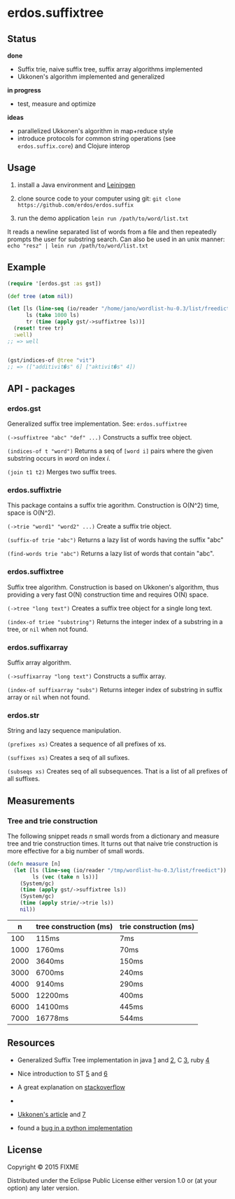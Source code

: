 # erdos.suffixtree

## Status

**done**
 - Suffix trie, naive suffix tree, suffix array algorithms implemented
 - Ukkonen's algorithm implemented and generalized

**in progress** 
 - test, measure and optimize

**ideas**
 - parallelized Ukkonen's algorithm in map+reduce style
 - introduce protocols for common string operations (see `erdos.suffix.core`) and Clojure interop
 
## Usage

1. install a Java environment and [Leiningen](https://leiningen.org/)

2. clone source code to your computer using git: `git clone https://github.com/erdos/erdos.suffix`

3. run the demo application `lein run /path/to/word/list.txt`

It reads a newline separated list of words from a file and then repeatedly prompts the user for substring search. Can also be used in an unix manner: `echo "resz" | lein run /path/to/word/list.txt`

## Example

```clojure
(require '[erdos.gst :as gst])

(def tree (atom nil))

(let [ls (line-seq (io/reader "/home/jano/wordlist-hu-0.3/list/freedict"))
      ls (take 1000 ls)
      tr (time (apply gst/->suffixtree ls))]   
  (reset! tree tr)
  :well)
;; => well


(gst/indices-of @tree "vit")
;; => (["additivit�s" 6] ["aktivit�s" 4])

```

## API - packages

### erdos.gst

Generalized suffix tree implementation. See: `erdos.suffixtree`

`(->suffixtree "abc" "def" ...)` Constructs a suffix tree object.

`(indices-of t "word")` Returns a seq of `[word i]` pairs where the given substring occurs in *word* on index *i*.

`(join t1 t2)` Merges two suffix trees.


### erdos.suffixtrie

This package contains a suffix trie agorithm. Construction is O(N^2) time, space is O(N^2).

`(->trie "word1" "word2" ...)` Create a suffix trie object.

`(suffix-of trie "abc")` Returns a lazy list of words having the suffix "abc"

`(find-words trie "abc")` Returns a lazy list of words that contain "abc".

### erdos.suffixtree

Suffix tree algorithm. Construction is based on Ukkonen's algorithm, thus providing a very fast O(N) construction time and requires O(N) space.

`(->tree "long text")` Creates a suffix tree object for a single long text. 

`(index-of triee "substring")` Returns the integer index of a substring in a tree, or `nil` when not found.

### erdos.suffixarray

Suffix array algorithm.

`(->suffixarray "long text")` Constructs a suffix array.

`(index-of suffixarray "subs")` Returns integer index of substring in suffix array or `nil` when not found.

### erdos.str

String and lazy sequence manipulation.

`(prefixes xs)` Creates a sequence of all prefixes of xs.

`(suffixes xs)` Creates a seq of all sufixes.

`(subseqs xs)` Creates seq of all subsequences. That is a list of all prefixes of all suffixes.

## Measurements

### Tree and trie construction

The following snippet reads _n_ small words from a dictionary and measure tree and trie construction times. It turns out that naive trie construction is more effective for a big number of small words.

```clojure
(defn measure [n]
  (let [ls (line-seq (io/reader "/tmp/wordlist-hu-0.3/list/freedict"))
        ls (vec (take n ls))]
    (System/gc)
    (time (apply gst/->suffixtree ls))
    (System/gc)
    (time (apply strie/->trie ls))
    nil))
```

|n | tree construction (ms) | trie construction (ms)|
|--|------------------------|-----------------------|
|100 | 115ms | 7ms |
|1000| 1760ms | 70ms |
|2000| 3640ms | 150ms |
|3000| 6700ms | 240ms |
|4000| 9140ms | 290ms |
|5000| 12200ms | 400ms |
|6000| 14100ms | 445ms |
|7000| 16778ms | 544ms |


## Resources

 - Generalized Suffix Tree implementation in java [1](https://github.com/abahgat/suffixtree) and [2](https://gist.github.com/bicepjai/3355993), C [3](https://github.com/Rerito/suffix-tree), ruby [4](https://gist.github.com/suchitpuri/9304856)
 - Nice introduction to ST [5](http://www.cise.ufl.edu/~sahni/dsaaj/enrich/c16/suffix.htm) and [6](http://programmerspatch.blogspot.hu/2013/02/ukkonens-suffix-tree-algorithm.html)
 - A great explanation on [stackoverflow](http://stackoverflow.com/questions/9452701/ukkonens-suffix-tree-algorithm-in-plain-english)
 - 
 - [Ukkonen's article](https://www.cs.helsinki.fi/u/ukkonen/SuffixT1withFigs.pdf) and [7](http://web.stanford.edu/~mjkay/gusfield.pdf)
 
- found a [bug in a python implementation](https://github.com/zhangliyong/generalized-suffix-tree/issues/1)

## License

Copyright © 2015 FIXME

Distributed under the Eclipse Public License either version 1.0 or (at
your option) any later version.

